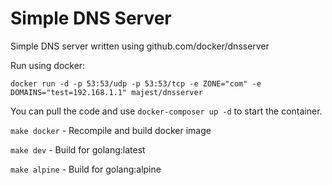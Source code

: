 Simple DNS Server
==========

Simple DNS server written using github.com/docker/dnsserver

Run using docker:

`docker run -d -p 53:53/udp -p 53:53/tcp -e ZONE="com" -e DOMAINS="test=192.168.1.1" majest/dnsserver`

You can pull the code and use `docker-composer up -d` to start the container.

`make docker` - Recompile and build docker image

`make dev` - Build for golang:latest

`make alpine` - Build for golang:alpine
